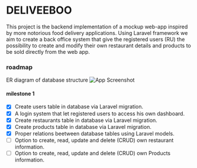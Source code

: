 # DELIVEEBOO

This project is the backend implementation of a mockup web-app inspired by more notorious food delivery applications.
Using Laravel framework we aim to create a back office system that give the registered users (RU) the possibility to create and modify their own restaurant details and products to be sold directly from the web app.

### roadmap

ER diagram of database structure
![App Screenshot]()

#### milestone 1

-   [x] Create users table in database via Laravel migration.
-   [x] A login system that let registered users to access his own dashboard.
-   [x] Create restaurants table in database via Laravel migration.
-   [x] Create products table in database via Laravel migration.
-   [x] Proper relations beetween database tables using Laravel models.
-   [ ] Option to create, read, update and delete (CRUD) own restaurant information.
-   [ ] Option to create, read, update and delete (CRUD) own Products information.
